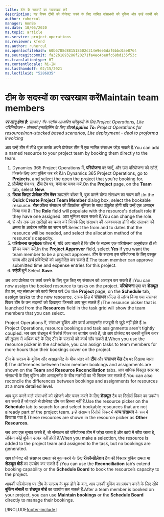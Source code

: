 ```yaml
---
title: टीम के सदस्यों का रखरखाव करें
description: यह विषय टीमों को प्रोजेक्ट करने के लिए नामित संसाधनों की बुकिंग और उन्हें कार्यों को असाइन करने के बारे में जानकारी प्रदान करता है।
author: ruhercul
manager: AnnBe
ms.date: 10/05/2020
ms.topic: article
ms.service: project-operations
ms.reviewer: kfend
ms.author: ruhercul
ms.openlocfilehash: 60b6788d881518502d314e9ee5daf6bbc0ae8764
ms.sourcegitcommit: fa32b1893286f20271fa4ec4be8fc68bd135f53c
ms.translationtype: HT
ms.contentlocale: hi-IN
ms.lasthandoff: 02/15/2021
ms.locfileid: "5286835"
---
```

# <a name="maintain-team-members"></a><span data-ttu-id="b1daf-103">टीम के सदस्यों का रखरखाव करें</span><span class="sxs-lookup"><span data-stu-id="b1daf-103">Maintain team members</span></span>

<span data-ttu-id="b1daf-104">_**पर लागू होता है:** साधन / गैर-स्टॉक आधारित परिदृश्यों के लिए Project Operations, Lite परिनियोजन - प्रोफार्मा इनवॉइसिंग के लिए डील_</span><span class="sxs-lookup"><span data-stu-id="b1daf-104">_**Applies To:** Project Operations for resource/non-stocked based scenarios, Lite deployment - deal to proforma invoicing_</span></span>

<span data-ttu-id="b1daf-105">आप उन्हें टीम में सीधे बुक करके अपने प्रोजेक्ट टीम में एक नामित संसाधन जोड़ सकते हैं.</span><span class="sxs-lookup"><span data-stu-id="b1daf-105">You can add a named resource to your project team by booking them directly to the team.</span></span>

1. <span data-ttu-id="b1daf-106">Dynamics 365 Project Operations में, **परियोजना** पर जाएँ, और उस परियोजना को खोलें, जिसके लिए आप बुकिंग कर रहे हैं.</span><span class="sxs-lookup"><span data-stu-id="b1daf-106">In Dynamics 365 Project Operations, go to **Projects**, and select the open the project that you're booking for.</span></span>
2. <span data-ttu-id="b1daf-107">**प्रोजेक्ट** पेज पर, **टीम** टैब पर, **नया** पर चयन करें.</span><span class="sxs-lookup"><span data-stu-id="b1daf-107">On the **Project** page, on the **Team** tab, select **New**.</span></span> 
3. <span data-ttu-id="b1daf-108">**क्विक क्रिएट प्रोजेक्ट टीम मेंबर** डायलॉग बॉक्स में, बुक करने योग्य संसाधन का चयन करें।</span><span class="sxs-lookup"><span data-stu-id="b1daf-108">In the **Quick Create Project Team Member** dialog box, select the bookable resource.</span></span> <span data-ttu-id="b1daf-109">**रोल** फ़ील्ड संसाधन की डिफ़ॉल्ट भूमिका के साथ पॉपुलेट होगी यदि उन्हें एक असाइन किया गया है।</span><span class="sxs-lookup"><span data-stu-id="b1daf-109">The **Role** field will populate with the resource's default role if they have one assigned.</span></span> <span data-ttu-id="b1daf-110">आप भूमिका बदल सकते हैं.</span><span class="sxs-lookup"><span data-stu-id="b1daf-110">You can change the role.</span></span> 
4. <span data-ttu-id="b1daf-111">से और तक उन तारीखों का चयन करें जिनके लिए संसाधन की आवश्यकता होगी और संसाधन की क्षमता के आवंटन तरीके का चयन करें.</span><span class="sxs-lookup"><span data-stu-id="b1daf-111">Select the from and to dates that the resource will be needed, and select the allocation method of the resource's capacity.</span></span> 
5. <span data-ttu-id="b1daf-112">**परियोजना अनुमोदक** फ़ील्ड में, यदि आप चाहते हैं कि टीम के सदस्य एक परियोजना अनुमोदक हों तो **हां** का चयन करें.</span><span class="sxs-lookup"><span data-stu-id="b1daf-112">In the **Project Approver** field, select **Yes** if you want the team member to be a project approver.</span></span> <span data-ttu-id="b1daf-113">टीम के सदस्य इस परियोजना के लिए प्रस्तुत समय और ख़र्च प्रविष्टियों को अनुमोदित कर सकते हैं.</span><span class="sxs-lookup"><span data-stu-id="b1daf-113">The team member can approve submitted time and expense entries for this project.</span></span> 
6. <span data-ttu-id="b1daf-114">**सहेजें** चुनें.</span><span class="sxs-lookup"><span data-stu-id="b1daf-114">Select **Save**.</span></span>

<span data-ttu-id="b1daf-115">अब आप प्रोजेक्ट पर कार्य करने के लिए बुक किए गए संसाधन को असाइन कर सकते हैं।</span><span class="sxs-lookup"><span data-stu-id="b1daf-115">You can now assign the booked resource to tasks on the project.</span></span> <span data-ttu-id="b1daf-116">**परियोजना** पृष्ठ पर **शेड्यूल** टैब पर, नए संसाधन को कार्य नियत करें.</span><span class="sxs-lookup"><span data-stu-id="b1daf-116">On the **Project** page, on the **Schedule** tab, assign tasks to the new resource.</span></span> <span data-ttu-id="b1daf-117">टास्क ग्रिड में **संसाधन** फ़ील्ड से लॉन्च किया गया संसाधन पिकर टीम के उन सदस्यों को दिखाएगा जिनको आप चुन सकते हैं।</span><span class="sxs-lookup"><span data-stu-id="b1daf-117">The resource picker that is launched from the **Resources** field in the task grid will show the team members that you can select.</span></span>


<span data-ttu-id="b1daf-118">Project Operations में, संसाधन बुकिंग और कार्य असाइनमेंट मजबूती से जुड़े नहीं होते हैं.</span><span class="sxs-lookup"><span data-stu-id="b1daf-118">In Project Operations, resource bookings and task assignments aren't tightly coupled.</span></span> <span data-ttu-id="b1daf-119">जब आप शेड्यूल में रिसोर्स पिकर का उपयोग करते हैं, तो आप प्रोजेक्ट पर उनकी बुकिंग कवर की तुलना में अधिक घंटे के लिए टीम के सदस्यों को कार्य सौंप सकते हैं.</span><span class="sxs-lookup"><span data-stu-id="b1daf-119">When you use the resource picker in the schedule, you can assign tasks to team members for more hours than their bookings cover on the project.</span></span>

<span data-ttu-id="b1daf-120">टीम के सदस्य के बुकिंग और असाइनमेंट के बीच अंतर को **टीम** और **संसाधन मेल** टैब पर दिखाया जाता है.</span><span class="sxs-lookup"><span data-stu-id="b1daf-120">The differences between team member bookings and assignments are shown on the **Team** and **Resource Reconciliation** tabs.</span></span> <span data-ttu-id="b1daf-121">आप अधिक विस्तृत स्तर पर संसाधनों के लिए बुकिंग और असाइनमेंट के बीच मतभेदों का भी मिलान कर सकते हैं.</span><span class="sxs-lookup"><span data-stu-id="b1daf-121">You can also reconcile the differences between bookings and assignments for resources at a more detailed level.</span></span>

<span data-ttu-id="b1daf-122">आप बुक करने वाले संसाधनों को खोजने और चयन करने के लिए **शेड्यूल** टैब पर रिसोर्स पिकर का उपयोग कर सकते हैं जो पहले से प्रोजेक्ट टीम का हिस्सा नहीं हैं.</span><span class="sxs-lookup"><span data-stu-id="b1daf-122">Use the resource picker on the **Schedule** tab to search for and select bookable resources that are not already part of the project team.</span></span> <span data-ttu-id="b1daf-123">इन्हें संसाधन रिसोर्स पिकर में **अन्य संसाधन** के रूप में दिखाया गया है.</span><span class="sxs-lookup"><span data-stu-id="b1daf-123">These resources are shown in the resource picker as **Other Resources**.</span></span>

<span data-ttu-id="b1daf-124">जब आप एक चुनाव करते हैं, तो संसाधन को परियोजना टीम में जोड़ा जाता है और कार्य में सौंपा जाता है, लेकिन कोई बुकिंग उत्पन्न नहीं होती है.</span><span class="sxs-lookup"><span data-stu-id="b1daf-124">When you make a selection, the resource is added to the project team and assigned to the task, but no bookings are generated.</span></span>

<span data-ttu-id="b1daf-125">आप प्रोजेक्ट की संसाधन क्षमता को बुक करने के लिए **रीकॉन्सीलेशन** टैब की विस्तार बुकिंग क्षमता या **शेड्यूल बोर्ड** का उपयोग कर सकते हैं।</span><span class="sxs-lookup"><span data-stu-id="b1daf-125">You can use the **Reconciliation** tab’s extend booking capability or the **Schedule Board** to book the resource’s capacity to the project.</span></span>

<span data-ttu-id="b1daf-126">आपकी परियोजना पर टीम के सदस्य के बुक होने के बाद, आप उनकी बुकिंग का प्रबंधन करने के लिए सीधे **बुकिंग संभालें** या **शेड्यूल बोर्ड** का उपयोग कर सकते हैं.</span><span class="sxs-lookup"><span data-stu-id="b1daf-126">After a team member is booked on your project, you can use **Maintain bookings** or the **Schedule Board** directly to manage their bookings.</span></span>


[!INCLUDE[footer-include](../includes/footer-banner.md)]